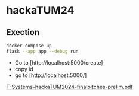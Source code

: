 # hackaTUM24

## Exection

```sh
docker compose up
flask --app app --debug run
```

- Go to [http://localhost:5000/create]
- copy id
- go to [http://localhost:5000/<id>]


[T-Systems-hackaTUM2024-finalpitches-prelim.pdf](https://github.com/user-attachments/files/17891495/T-Systems-hackaTUM2024-finalpitches-prelim.pdf)

